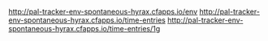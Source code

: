http://pal-tracker-env-spontaneous-hyrax.cfapps.io/env
http://pal-tracker-env-spontaneous-hyrax.cfapps.io/time-entries
http://pal-tracker-env-spontaneous-hyrax.cfapps.io/time-entries/1g